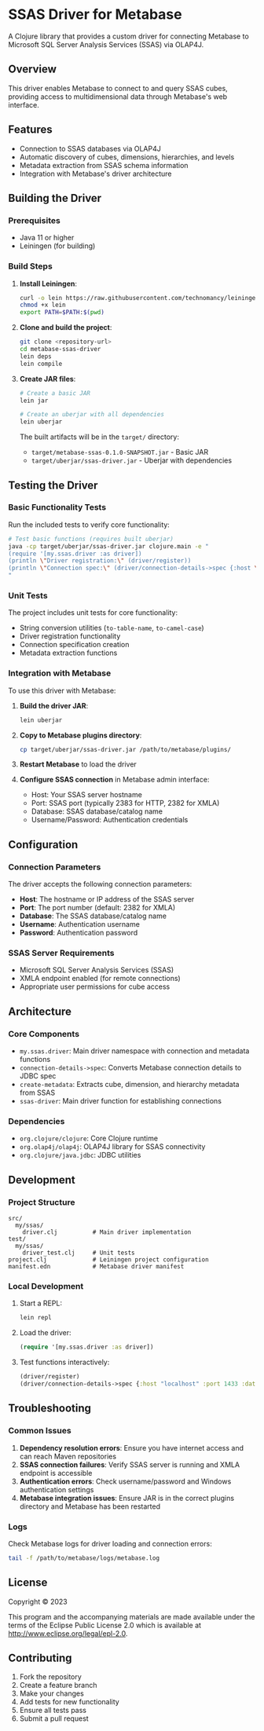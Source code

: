 # SSAS Driver for Metabase

A Clojure library that provides a custom driver for connecting Metabase to Microsoft SQL Server Analysis Services (SSAS) via OLAP4J.

## Overview

This driver enables Metabase to connect to and query SSAS cubes, providing access to multidimensional data through Metabase's web interface.

## Features

- Connection to SSAS databases via OLAP4J
- Automatic discovery of cubes, dimensions, hierarchies, and levels
- Metadata extraction from SSAS schema information
- Integration with Metabase's driver architecture

## Building the Driver

### Prerequisites

- Java 11 or higher
- Leiningen (for building)

### Build Steps

1. **Install Leiningen**:
   ```bash
   curl -o lein https://raw.githubusercontent.com/technomancy/leiningen/stable/bin/lein
   chmod +x lein
   export PATH=$PATH:$(pwd)
   ```

2. **Clone and build the project**:
   ```bash
   git clone <repository-url>
   cd metabase-ssas-driver
   lein deps
   lein compile
   ```

3. **Create JAR files**:
   ```bash
   # Create a basic JAR
   lein jar
   
   # Create an uberjar with all dependencies
   lein uberjar
   ```

   The built artifacts will be in the `target/` directory:
   - `target/metabase-ssas-0.1.0-SNAPSHOT.jar` - Basic JAR
   - `target/uberjar/ssas-driver.jar` - Uberjar with dependencies

## Testing the Driver

### Basic Functionality Tests

Run the included tests to verify core functionality:

```bash
# Test basic functions (requires built uberjar)
java -cp target/uberjar/ssas-driver.jar clojure.main -e "
(require '[my.ssas.driver :as driver])
(println \"Driver registration:\" (driver/register))
(println \"Connection spec:\" (driver/connection-details->spec {:host \"localhost\" :port 1433 :database \"testdb\"}))
"
```

### Unit Tests

The project includes unit tests for core functionality:

- String conversion utilities (`to-table-name`, `to-camel-case`)
- Driver registration functionality  
- Connection specification creation
- Metadata extraction functions

### Integration with Metabase

To use this driver with Metabase:

1. **Build the driver JAR**:
   ```bash
   lein uberjar
   ```

2. **Copy to Metabase plugins directory**:
   ```bash
   cp target/uberjar/ssas-driver.jar /path/to/metabase/plugins/
   ```

3. **Restart Metabase** to load the driver

4. **Configure SSAS connection** in Metabase admin interface:
   - Host: Your SSAS server hostname
   - Port: SSAS port (typically 2383 for HTTP, 2382 for XMLA)
   - Database: SSAS database/catalog name
   - Username/Password: Authentication credentials

## Configuration

### Connection Parameters

The driver accepts the following connection parameters:

- **Host**: The hostname or IP address of the SSAS server
- **Port**: The port number (default: 2382 for XMLA)
- **Database**: The SSAS database/catalog name
- **Username**: Authentication username
- **Password**: Authentication password

### SSAS Server Requirements

- Microsoft SQL Server Analysis Services (SSAS)
- XMLA endpoint enabled (for remote connections)
- Appropriate user permissions for cube access

## Architecture

### Core Components

- `my.ssas.driver`: Main driver namespace with connection and metadata functions
- `connection-details->spec`: Converts Metabase connection details to JDBC spec
- `create-metadata`: Extracts cube, dimension, and hierarchy metadata from SSAS
- `ssas-driver`: Main driver function for establishing connections

### Dependencies

- `org.clojure/clojure`: Core Clojure runtime
- `org.olap4j/olap4j`: OLAP4J library for SSAS connectivity
- `org.clojure/java.jdbc`: JDBC utilities

## Development

### Project Structure

```
src/
  my/ssas/
    driver.clj          # Main driver implementation
test/
  my/ssas/
    driver_test.clj     # Unit tests
project.clj             # Leiningen project configuration
manifest.edn            # Metabase driver manifest
```

### Local Development

1. Start a REPL:
   ```bash
   lein repl
   ```

2. Load the driver:
   ```clojure
   (require '[my.ssas.driver :as driver])
   ```

3. Test functions interactively:
   ```clojure
   (driver/register)
   (driver/connection-details->spec {:host "localhost" :port 1433 :database "testdb"})
   ```

## Troubleshooting

### Common Issues

1. **Dependency resolution errors**: Ensure you have internet access and can reach Maven repositories
2. **SSAS connection failures**: Verify SSAS server is running and XMLA endpoint is accessible
3. **Authentication errors**: Check username/password and Windows authentication settings
4. **Metabase integration issues**: Ensure JAR is in the correct plugins directory and Metabase has been restarted

### Logs

Check Metabase logs for driver loading and connection errors:
```bash
tail -f /path/to/metabase/logs/metabase.log
```

## License

Copyright © 2023

This program and the accompanying materials are made available under the
terms of the Eclipse Public License 2.0 which is available at
http://www.eclipse.org/legal/epl-2.0.

## Contributing

1. Fork the repository
2. Create a feature branch
3. Make your changes
4. Add tests for new functionality
5. Ensure all tests pass
6. Submit a pull request
